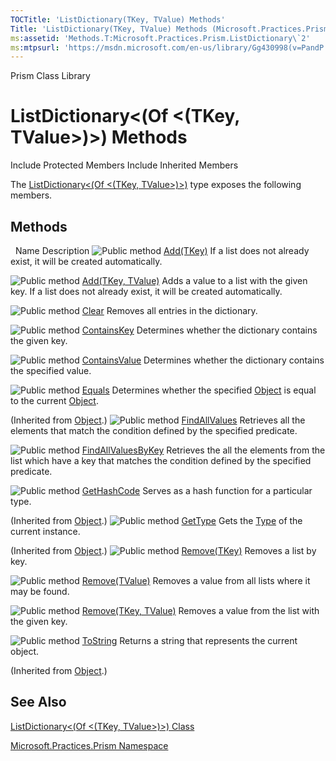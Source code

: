 ```yaml
---
TOCTitle: 'ListDictionary(TKey, TValue) Methods'
Title: 'ListDictionary(TKey, TValue) Methods (Microsoft.Practices.Prism)'
ms:assetid: 'Methods.T:Microsoft.Practices.Prism.ListDictionary\`2'
ms:mtpsurl: 'https://msdn.microsoft.com/en-us/library/Gg430998(v=PandP.50)'
---
```


Prism Class Library

ListDictionary&lt;(Of &lt;(TKey, TValue&gt;)&gt;) Methods
=========================================================

Include Protected Members
Include Inherited Members

The [ListDictionary&lt;(Of &lt;(TKey, TValue&gt;)&gt;)](https://msdn.microsoft.com/t:microsoft.practices.prism.listdictionary%602) type exposes the following members.

Methods
-------

<span id="methodTableToggle"></span>
 
Name
Description
![](https://msdn.microsoft.com/en-us/Gg430998.pubmethod(en-us,PandP.50).gif "Public method")
[Add(TKey)](https://msdn.microsoft.com/m:microsoft.practices.prism.listdictionary%602.add(%600))
If a list does not already exist, it will be created automatically.

![](https://msdn.microsoft.com/en-us/Gg430998.pubmethod(en-us,PandP.50).gif "Public method")
[Add(TKey, TValue)](https://msdn.microsoft.com/m:microsoft.practices.prism.listdictionary%602.add(%600%2c%601))
Adds a value to a list with the given key. If a list does not already exist, it will be created automatically.

![](https://msdn.microsoft.com/en-us/Gg430998.pubmethod(en-us,PandP.50).gif "Public method")
[Clear](https://msdn.microsoft.com/m:microsoft.practices.prism.listdictionary%602.clear)
Removes all entries in the dictionary.

![](https://msdn.microsoft.com/en-us/Gg430998.pubmethod(en-us,PandP.50).gif "Public method")
[ContainsKey](https://msdn.microsoft.com/m:microsoft.practices.prism.listdictionary%602.containskey(%600))
Determines whether the dictionary contains the given key.

![](https://msdn.microsoft.com/en-us/Gg430998.pubmethod(en-us,PandP.50).gif "Public method")
[ContainsValue](https://msdn.microsoft.com/m:microsoft.practices.prism.listdictionary%602.containsvalue(%601))
Determines whether the dictionary contains the specified value.

![](https://msdn.microsoft.com/en-us/Gg430998.pubmethod(en-us,PandP.50).gif "Public method")
[Equals](http://msdn2.microsoft.com/en-us/library/bsc2ak47)
Determines whether the specified [Object](http://msdn2.microsoft.com/en-us/library/e5kfa45b) is equal to the current [Object](http://msdn2.microsoft.com/en-us/library/e5kfa45b).

(Inherited from [Object](http://msdn2.microsoft.com/en-us/library/e5kfa45b).)
![](https://msdn.microsoft.com/en-us/Gg430998.pubmethod(en-us,PandP.50).gif "Public method")
[FindAllValues](https://msdn.microsoft.com/m:microsoft.practices.prism.listdictionary%602.findallvalues(system.predicate%7b%601%7d))
Retrieves all the elements that match the condition defined by the specified predicate.

![](https://msdn.microsoft.com/en-us/Gg430998.pubmethod(en-us,PandP.50).gif "Public method")
[FindAllValuesByKey](https://msdn.microsoft.com/m:microsoft.practices.prism.listdictionary%602.findallvaluesbykey(system.predicate%7b%600%7d))
Retrieves the all the elements from the list which have a key that matches the condition defined by the specified predicate.

![](https://msdn.microsoft.com/en-us/Gg430998.pubmethod(en-us,PandP.50).gif "Public method")
[GetHashCode](http://msdn2.microsoft.com/en-us/library/zdee4b3y)
Serves as a hash function for a particular type.

(Inherited from [Object](http://msdn2.microsoft.com/en-us/library/e5kfa45b).)
![](https://msdn.microsoft.com/en-us/Gg430998.pubmethod(en-us,PandP.50).gif "Public method")
[GetType](http://msdn2.microsoft.com/en-us/library/dfwy45w9)
Gets the [Type](http://msdn2.microsoft.com/en-us/library/42892f65) of the current instance.

(Inherited from [Object](http://msdn2.microsoft.com/en-us/library/e5kfa45b).)
![](https://msdn.microsoft.com/en-us/Gg430998.pubmethod(en-us,PandP.50).gif "Public method")
[Remove(TKey)](https://msdn.microsoft.com/m:microsoft.practices.prism.listdictionary%602.remove(%600))
Removes a list by key.

![](https://msdn.microsoft.com/en-us/Gg430998.pubmethod(en-us,PandP.50).gif "Public method")
[Remove(TValue)](https://msdn.microsoft.com/m:microsoft.practices.prism.listdictionary%602.remove(%601))
Removes a value from all lists where it may be found.

![](https://msdn.microsoft.com/en-us/Gg430998.pubmethod(en-us,PandP.50).gif "Public method")
[Remove(TKey, TValue)](https://msdn.microsoft.com/m:microsoft.practices.prism.listdictionary%602.remove(%600%2c%601))
Removes a value from the list with the given key.

![](https://msdn.microsoft.com/en-us/Gg430998.pubmethod(en-us,PandP.50).gif "Public method")
[ToString](http://msdn2.microsoft.com/en-us/library/7bxwbwt2)
Returns a string that represents the current object.

(Inherited from [Object](http://msdn2.microsoft.com/en-us/library/e5kfa45b).)

See Also
--------

<span id="seeAlsoToggle"></span>
[ListDictionary&lt;(Of &lt;(TKey, TValue&gt;)&gt;) Class](https://msdn.microsoft.com/t:microsoft.practices.prism.listdictionary%602)

[Microsoft.Practices.Prism Namespace](https://msdn.microsoft.com/n:microsoft.practices.prism)
